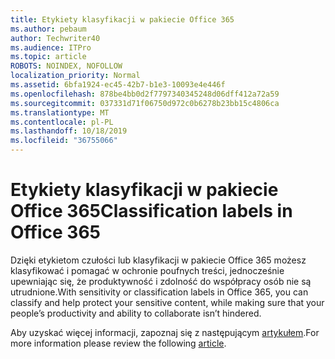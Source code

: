 ```yaml
---
title: Etykiety klasyfikacji w pakiecie Office 365
ms.author: pebaum
author: Techwriter40
ms.audience: ITPro
ms.topic: article
ROBOTS: NOINDEX, NOFOLLOW
localization_priority: Normal
ms.assetid: 6bfa1924-ec45-42b7-b1e3-10093e4e446f
ms.openlocfilehash: 878be4bb0d2f7797340345248d06dff412a72a59
ms.sourcegitcommit: 037331d71f06750d972c0b6278b23bb15c4806ca
ms.translationtype: MT
ms.contentlocale: pl-PL
ms.lasthandoff: 10/18/2019
ms.locfileid: "36755066"
---
```

# <a name="classification-labels-in-office-365"></a><span data-ttu-id="dd2f4-102">Etykiety klasyfikacji w pakiecie Office 365</span><span class="sxs-lookup"><span data-stu-id="dd2f4-102">Classification labels in Office 365</span></span>

<span data-ttu-id="dd2f4-103">Dzięki etykietom czułości lub klasyfikacji w pakiecie Office 365 możesz klasyfikować i pomagać w ochronie poufnych treści, jednocześnie upewniając się, że produktywność i zdolność do współpracy osób nie są utrudnione.</span><span class="sxs-lookup"><span data-stu-id="dd2f4-103">With sensitivity or classification labels in Office 365, you can classify and help protect your sensitive content, while making sure that your people’s productivity and ability to collaborate isn’t hindered.</span></span>

<span data-ttu-id="dd2f4-104">Aby uzyskać więcej informacji, zapoznaj się z następującym [artykułem](https://docs.microsoft.com/office365/securitycompliance/sensitivity-labels).</span><span class="sxs-lookup"><span data-stu-id="dd2f4-104">For more information please review the following [article](https://docs.microsoft.com/office365/securitycompliance/sensitivity-labels).</span></span>

